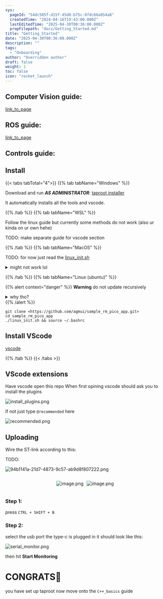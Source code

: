 ```yaml
---
sys:
  pageId: "54dc585f-d15f-45d0-b75c-8fdc66a854a8"
  createdTime: "2024-04-16T19:43:00.000Z"
  lastEditedTime: "2025-04-30T00:36:00.000Z"
  propFilepath: "docs/Getting_Started.md"
title: "Getting_Started"
date: "2025-04-30T00:36:00.000Z"
description: ""
tags:
  - "Onboarding"
author: "Overridden author"
draft: false
weight: 1
toc: false
icon: "rocket_launch"
---
```


## Computer Vision guide:

[link_to_page](86d45bc0-388b-4d26-8848-44f255f73d0e)

## ROS guide:

[link_to_page](3c76c1de-ec8f-46d6-8b0a-294005edc2d5)

## Controls guide:

## Install

{{< tabs tabTotal="4">}}
{{% tab tabName="Windows" %}}

Download and run _**AS ADMINISTRATOR**_: [taproot installer](https://github.com/Thornbots/TeachingFreshies/releases/tag/1.0)

It automatically installs all the tools and vscode.

{{% /tab %}}
{{% tab tabName="WSL" %}}

Follow the linux guide but currently some methods do not work (also ur kinda on ur own hehe)

TODO: make separate guide for vscode section

{{% /tab %}}
{{% tab tabName="MacOS" %}}

TODO: for now just read the [linux_init.sh](https://github.com/agmui/sample_rm_pico_app/blob/main/linux_init.sh)

<details>
<summary>might not work lol</summary>

`brew install libusb pkg-config`

Next install: [vscode](https://code.visualstudio.com/Download)

</details>

{{% /tab %}}
{{% tab tabName="Linux (ubuntu)" %}}

{{% alert context="danger" %}}
**Warning** do not update recursively
<details>
<summary>why tho?</summary>
There are some submodules that may go on for a while (like tinyusb) and I highly
recommend you don't need to get them.
If you want to see what submodules I update just look in `linux_init.sh`
</details>
{{% /alert %}}

```shell
git clone <https://github.com/agmui/sample_rm_pico_app.git>
cd sample_rm_pico_app
./linux_init.sh && source ~/.bashrc
```

## Install VScode

[vscode](https://code.visualstudio.com/Download)

{{% /tab %}}
{{< /tabs >}}

## VScode extensions

Have vscode open this repo
When first opining vscode should ask you to install the plugins

![install_plugins.png](https://prod-files-secure.s3.us-west-2.amazonaws.com/d518164a-d88e-44d1-a4ee-3adb3bd8bce0/89bd30f0-1825-4e77-867b-0a41ce370880/install_plugins.png?X-Amz-Algorithm=AWS4-HMAC-SHA256&X-Amz-Content-Sha256=UNSIGNED-PAYLOAD&X-Amz-Credential=ASIAZI2LB466V3NPKEAL%2F20250806%2Fus-west-2%2Fs3%2Faws4_request&X-Amz-Date=20250806T191122Z&X-Amz-Expires=3600&X-Amz-Security-Token=IQoJb3JpZ2luX2VjEEMaCXVzLXdlc3QtMiJGMEQCIEFMu0ooCfewhYNjvtMbh%2B3Mtv6BlLBaWCDpgp7Y%2Fp3WAiBXU8XFJewSb08JEeKp4c1JY5y1c1yMMFaZyrxaLbEY0ir%2FAwh8EAAaDDYzNzQyMzE4MzgwNSIMkiPpxUB87cccIJ3%2BKtwDNMbDlBNFHyEFuMc6GdzEtGdGFxiuvwCRx8XWEWhxIBhVE3fBa1%2FBo2OofpcJ9GSzwwubqcbLqqbT9Vln5fosXdQxVYs04KWd5fW%2FpEbbJ3UNHqjRclIF93HgUsXoZ2NPzpTvy2X9dU9JoWebQIwgzmekDnwmt0mkM%2BqBKqyQIqnk4TKjobcXz6FyO5VJYXVUfqe%2Fd6jhvDMuxKnSwZxWqJXKui9fbnieD70GLYafEKGi12q3L6HSeaICjRGC%2BXm6VXGKf6zr7bi2LHNgBMcW94r85A7c2MRqrGLKqriN6RVqlpsL64hDRfN10h5ZMy2aJfrdyNOQ5o6%2B4SBFuTEilDa98kEsThtOeeWkrN4ylGejdjik2cfmuUvBqL7gfPW2TU3oaTAHpww%2BJ2ct4%2FkryqHq2cLWTh8w5dVf7sR73a7M3FbXapN840z7z%2FjjIta2n8nhNyA32SnlKD%2FdnSValYBwHZ9ZwGakMEKuMuN190r1O7fsuMGJSiNhdAAsBRGddlEU2BeLfDV15T3I4RQMMQrm6M8Pmc7kwnb9JalOrafbiNXPN%2BV99fGXi8%2FcKpge2QdvzItjuPrsziJ5%2FBTrKEm6EshoJ58fGzu8HFa1tAVDt3UHA86GtF%2BByrwwwcXOxAY6pgHGKD4%2Fv7O1x7iUqqZM9cyxL%2Fu6ob1xkovFKepuYpLXhs46jSDJqrT2emgvbT3reNWR9ZVylDfQt5iigGk0EXgH%2Fj87aTuKl1mfdkIKm5dXUZmO1ibT8%2FtU6AJW6sBP2s6cUe48LBcuylTE6FEbd%2FUvRNWp5%2Bi%2BN%2B6bKJ8r4VUXyQxCCvDEs659yr76wavoFWApiVol781BeYE3X%2Buo88RLpo8Olakx&X-Amz-Signature=eb516c6eee96b4922950703e1083a8e017035bf6e20df5247e2da04d631a48a2&X-Amz-SignedHeaders=host&x-amz-checksum-mode=ENABLED&x-id=GetObject)

If not just type `@recommended` here  

![recommended.png](https://prod-files-secure.s3.us-west-2.amazonaws.com/d518164a-d88e-44d1-a4ee-3adb3bd8bce0/61e661e9-5d85-4dfc-be0d-8d2097a5e793/recommended.png?X-Amz-Algorithm=AWS4-HMAC-SHA256&X-Amz-Content-Sha256=UNSIGNED-PAYLOAD&X-Amz-Credential=ASIAZI2LB466V3NPKEAL%2F20250806%2Fus-west-2%2Fs3%2Faws4_request&X-Amz-Date=20250806T191122Z&X-Amz-Expires=3600&X-Amz-Security-Token=IQoJb3JpZ2luX2VjEEMaCXVzLXdlc3QtMiJGMEQCIEFMu0ooCfewhYNjvtMbh%2B3Mtv6BlLBaWCDpgp7Y%2Fp3WAiBXU8XFJewSb08JEeKp4c1JY5y1c1yMMFaZyrxaLbEY0ir%2FAwh8EAAaDDYzNzQyMzE4MzgwNSIMkiPpxUB87cccIJ3%2BKtwDNMbDlBNFHyEFuMc6GdzEtGdGFxiuvwCRx8XWEWhxIBhVE3fBa1%2FBo2OofpcJ9GSzwwubqcbLqqbT9Vln5fosXdQxVYs04KWd5fW%2FpEbbJ3UNHqjRclIF93HgUsXoZ2NPzpTvy2X9dU9JoWebQIwgzmekDnwmt0mkM%2BqBKqyQIqnk4TKjobcXz6FyO5VJYXVUfqe%2Fd6jhvDMuxKnSwZxWqJXKui9fbnieD70GLYafEKGi12q3L6HSeaICjRGC%2BXm6VXGKf6zr7bi2LHNgBMcW94r85A7c2MRqrGLKqriN6RVqlpsL64hDRfN10h5ZMy2aJfrdyNOQ5o6%2B4SBFuTEilDa98kEsThtOeeWkrN4ylGejdjik2cfmuUvBqL7gfPW2TU3oaTAHpww%2BJ2ct4%2FkryqHq2cLWTh8w5dVf7sR73a7M3FbXapN840z7z%2FjjIta2n8nhNyA32SnlKD%2FdnSValYBwHZ9ZwGakMEKuMuN190r1O7fsuMGJSiNhdAAsBRGddlEU2BeLfDV15T3I4RQMMQrm6M8Pmc7kwnb9JalOrafbiNXPN%2BV99fGXi8%2FcKpge2QdvzItjuPrsziJ5%2FBTrKEm6EshoJ58fGzu8HFa1tAVDt3UHA86GtF%2BByrwwwcXOxAY6pgHGKD4%2Fv7O1x7iUqqZM9cyxL%2Fu6ob1xkovFKepuYpLXhs46jSDJqrT2emgvbT3reNWR9ZVylDfQt5iigGk0EXgH%2Fj87aTuKl1mfdkIKm5dXUZmO1ibT8%2FtU6AJW6sBP2s6cUe48LBcuylTE6FEbd%2FUvRNWp5%2Bi%2BN%2B6bKJ8r4VUXyQxCCvDEs659yr76wavoFWApiVol781BeYE3X%2Buo88RLpo8Olakx&X-Amz-Signature=19bda8f75a5b43c6bdeb1b8abc79e7e17a3802d3ab64b45ca674fce266df327c&X-Amz-SignedHeaders=host&x-amz-checksum-mode=ENABLED&x-id=GetObject)

## Uploading

Wire the ST-link according to this:

TODO:

![94b1141a-21d7-4873-9c57-ab9d8f807222.png](https://prod-files-secure.s3.us-west-2.amazonaws.com/d518164a-d88e-44d1-a4ee-3adb3bd8bce0/e5fad17d-ab82-4300-9f4c-505ab4b1202c/94b1141a-21d7-4873-9c57-ab9d8f807222.png?X-Amz-Algorithm=AWS4-HMAC-SHA256&X-Amz-Content-Sha256=UNSIGNED-PAYLOAD&X-Amz-Credential=ASIAZI2LB466V3NPKEAL%2F20250806%2Fus-west-2%2Fs3%2Faws4_request&X-Amz-Date=20250806T191122Z&X-Amz-Expires=3600&X-Amz-Security-Token=IQoJb3JpZ2luX2VjEEMaCXVzLXdlc3QtMiJGMEQCIEFMu0ooCfewhYNjvtMbh%2B3Mtv6BlLBaWCDpgp7Y%2Fp3WAiBXU8XFJewSb08JEeKp4c1JY5y1c1yMMFaZyrxaLbEY0ir%2FAwh8EAAaDDYzNzQyMzE4MzgwNSIMkiPpxUB87cccIJ3%2BKtwDNMbDlBNFHyEFuMc6GdzEtGdGFxiuvwCRx8XWEWhxIBhVE3fBa1%2FBo2OofpcJ9GSzwwubqcbLqqbT9Vln5fosXdQxVYs04KWd5fW%2FpEbbJ3UNHqjRclIF93HgUsXoZ2NPzpTvy2X9dU9JoWebQIwgzmekDnwmt0mkM%2BqBKqyQIqnk4TKjobcXz6FyO5VJYXVUfqe%2Fd6jhvDMuxKnSwZxWqJXKui9fbnieD70GLYafEKGi12q3L6HSeaICjRGC%2BXm6VXGKf6zr7bi2LHNgBMcW94r85A7c2MRqrGLKqriN6RVqlpsL64hDRfN10h5ZMy2aJfrdyNOQ5o6%2B4SBFuTEilDa98kEsThtOeeWkrN4ylGejdjik2cfmuUvBqL7gfPW2TU3oaTAHpww%2BJ2ct4%2FkryqHq2cLWTh8w5dVf7sR73a7M3FbXapN840z7z%2FjjIta2n8nhNyA32SnlKD%2FdnSValYBwHZ9ZwGakMEKuMuN190r1O7fsuMGJSiNhdAAsBRGddlEU2BeLfDV15T3I4RQMMQrm6M8Pmc7kwnb9JalOrafbiNXPN%2BV99fGXi8%2FcKpge2QdvzItjuPrsziJ5%2FBTrKEm6EshoJ58fGzu8HFa1tAVDt3UHA86GtF%2BByrwwwcXOxAY6pgHGKD4%2Fv7O1x7iUqqZM9cyxL%2Fu6ob1xkovFKepuYpLXhs46jSDJqrT2emgvbT3reNWR9ZVylDfQt5iigGk0EXgH%2Fj87aTuKl1mfdkIKm5dXUZmO1ibT8%2FtU6AJW6sBP2s6cUe48LBcuylTE6FEbd%2FUvRNWp5%2Bi%2BN%2B6bKJ8r4VUXyQxCCvDEs659yr76wavoFWApiVol781BeYE3X%2Buo88RLpo8Olakx&X-Amz-Signature=b69a64496ccd4a7829dab57d1f7c76004a2b6fe07d629db4fb848950a73c3574&X-Amz-SignedHeaders=host&x-amz-checksum-mode=ENABLED&x-id=GetObject)

<div style="display: flex;flex-direction: row; column-gap:10px; max-width: 630px;justify-content: center;">
<div>

![image.png](https://prod-files-secure.s3.us-west-2.amazonaws.com/d518164a-d88e-44d1-a4ee-3adb3bd8bce0/210ecb78-1116-4d7b-b9b7-2292f66fa2c2/image.png?X-Amz-Algorithm=AWS4-HMAC-SHA256&X-Amz-Content-Sha256=UNSIGNED-PAYLOAD&X-Amz-Credential=ASIAZI2LB466ZJAIGI3J%2F20250806%2Fus-west-2%2Fs3%2Faws4_request&X-Amz-Date=20250806T191123Z&X-Amz-Expires=3600&X-Amz-Security-Token=IQoJb3JpZ2luX2VjEEMaCXVzLXdlc3QtMiJHMEUCIQCtaVQbstYOpN8Cp7fXsh%2FZt6OjjQyR2Nr9niuJrwhc3gIgFIhtvIREICzUkk3u2FFyshLifeJA3JD5FLGHc7S9AW8q%2FwMIfBAAGgw2Mzc0MjMxODM4MDUiDPVQFOOmplCOQCpG8SrcA5xloix974fMLceW0T579YTOtp4W5JdkYHE7WEyRC7J8xq2GOOQjgW%2FqnJNKegGhynK7RAi4kMl1YlE8EacbJClHS7pOfUpRVh2jQRnTZLy47P2YuVYkS8vPxQdRsfb6%2BKuvZBS2ih%2FIbOZLYmSI3QQfO1UmQbLG4yoJ9qYK%2BjqhyTAaWONklf2WkP8OTETTLgpozNl7l3XOQYPDRs4GvSltv2tMxIqzvmp%2Fs8aVYeJvHmpWC5FfCkDXK%2FUch%2Bb20RKB4Qb8HdX8IP6tnADU2Uz9%2B33bjKRO9IYsL2cHJKCGEvi7WHJ8D3Jzvcibep0Eso6yu81jh8grvC6fxIsDtIomgnykHO0kvBDuJFFJ3PWJVFHGwaEyLDMk8lstoft8MA8Lk%2F5E7YIhHE66D39UEWjJiQHcElKPl7CYDA5czwHCaCpegIV2JCVUl26EeMv8aIhNjYF6ZZHxxd40nZt0MDlM10dAAGGxB3RUnMiihQA98VMhMuzK3A1FllR7jv0Kq82VP6beVmI9Y9AGMo2%2FP3vffhDet%2FjWJoWM1HchtYJHlW0cbgwi75KbYsus8%2BN1UL7uj9csPGIYMUvtZ3nxlnmv5ls73cxHjIqx1wu9FaJznu5VWZaZKJ%2Bo4oWjMKnGzsQGOqUBM0RybLkG%2BfqdmcD0QMjKEI4ASsVwWp9uSlpBkI6i4lmXIk389glQSc5CCNW7Cm3spPX5GIVESZ8vjiS7fpScd1uOeYRo6H%2BorvsecXriOvpE7Yebq5Nyr1WsE0rUbgG6rxahAG6Fd%2BVcaiO%2FZJKE2G9b3AgRrVH65myC1fCYXnJ8ttxwc0f0AC5yNwKZemjHeEbk%2FZ3Ca5B%2FrC2f50fnTK5eajDm&X-Amz-Signature=08142d0bb6711624968b6238f6f22807bf510bacdec4b849466c6c4e84e897ca&X-Amz-SignedHeaders=host&x-amz-checksum-mode=ENABLED&x-id=GetObject)

</div>
<div>

![image.png](https://prod-files-secure.s3.us-west-2.amazonaws.com/d518164a-d88e-44d1-a4ee-3adb3bd8bce0/33a0fd0f-8ca6-4a86-8e09-26e95ded1fff/image.png?X-Amz-Algorithm=AWS4-HMAC-SHA256&X-Amz-Content-Sha256=UNSIGNED-PAYLOAD&X-Amz-Credential=ASIAZI2LB4662DHAGRKB%2F20250806%2Fus-west-2%2Fs3%2Faws4_request&X-Amz-Date=20250806T191123Z&X-Amz-Expires=3600&X-Amz-Security-Token=IQoJb3JpZ2luX2VjEEMaCXVzLXdlc3QtMiJIMEYCIQCUYgQuYlfz6k2HcIKR2rwgaZMmoWxR6hs94%2F7yiztdoAIhAPuXp3VQS1fAtieHmtFFJ8hgoa7gkEknBaEPk8Y25PNVKv8DCHwQABoMNjM3NDIzMTgzODA1IgzSOUkwwWU5vjUtGu4q3ANutqfuY8BfHsdPN78i8paP0bz4IhAKMmaKJXN22s%2FUxzP4g%2BTRRobZ6vS6rD7B1tOAMYVcYf2LWIzajjpbNEdvNQTxM6dn3VF%2BfZkRPJYwUZzYvwAI%2B2AzWo5fKyPv9m8cxtnCBSA9%2BooPrN6VmfpvYNQxSO%2FucDccuJ3D9254LGX1NLlM0dBo%2F8qglnTa8Lk9Jz6puXqFNb%2BPxaYJB9xp5%2F2MwV%2FtgLpuDiJ4Q5FY1hnBtl5WTuveuq2n6WR5cRgftw%2B%2B5RTopW2XBBjOyfJDYg2O2uo5g88H%2BmRAnPSrLujjsPIO8b7hMblI0ah7iDtH%2BLolCaeESCAAHopaMYCrKjF8OHENu3wXXXLQJiOCqVP%2FAsJ%2BmoR%2FulGaWRUM5Af2d3xJpubeqoulGLD%2FZvaCCrokcCN56c7oeaGjEaxC1cbzkjhbttna7TqZbmoL6NkbEw8IWrWO7jBvj0rDY9IEIMTzEw9Z3lHDhm0A8d4yWPta1JQ1gxGdulZy5TzYjFs2z%2Bez3y13QmWl02q%2F75ANL9Tdx038aI%2Be80%2Bf9MmbD4XI2ZlZ82qKoBJszljN%2FewKXsYnIqHBzz0VvsTxSXTOC%2BmOSKduGNncCoDWGL3xwm%2FAJH4P01vQU%2BNmqTChxc7EBjqkASQRA%2ByhpM7LZIMyVG2EBlfN%2FS2%2BX0cMgIScwIPCnZbR5VW694wzyOZvNxyd3xODH7cZQgIMoTOjI6alktTbymJ4A7JNi1mY6jWxKV67MKDS6rs5FLU7zgkXLfK91tYnYdJHXuPWO3FwoseHcM0FOkzaXd05Ikloxmm8m1I3ekgAhHmvzPHrvNt2CXqPkyfT%2Bj%2FBvkP59otql%2BnDDGPA2StvKp%2F1&X-Amz-Signature=261f7cf6ce491cf83ec58ed8f550c843a916c770130d34242d2839a89b1ab2a2&X-Amz-SignedHeaders=host&x-amz-checksum-mode=ENABLED&x-id=GetObject)

</div>
</div>

### Step 1:

press `CTRL + SHIFT + B`

### Step 2:

select the usb port the type-c is plugged in it should look like this:

![serial_monitor.png](https://prod-files-secure.s3.us-west-2.amazonaws.com/d518164a-d88e-44d1-a4ee-3adb3bd8bce0/f03f4774-05d4-4393-b6a0-d5efb6d315ab/serial_monitor.png?X-Amz-Algorithm=AWS4-HMAC-SHA256&X-Amz-Content-Sha256=UNSIGNED-PAYLOAD&X-Amz-Credential=ASIAZI2LB466V3NPKEAL%2F20250806%2Fus-west-2%2Fs3%2Faws4_request&X-Amz-Date=20250806T191122Z&X-Amz-Expires=3600&X-Amz-Security-Token=IQoJb3JpZ2luX2VjEEMaCXVzLXdlc3QtMiJGMEQCIEFMu0ooCfewhYNjvtMbh%2B3Mtv6BlLBaWCDpgp7Y%2Fp3WAiBXU8XFJewSb08JEeKp4c1JY5y1c1yMMFaZyrxaLbEY0ir%2FAwh8EAAaDDYzNzQyMzE4MzgwNSIMkiPpxUB87cccIJ3%2BKtwDNMbDlBNFHyEFuMc6GdzEtGdGFxiuvwCRx8XWEWhxIBhVE3fBa1%2FBo2OofpcJ9GSzwwubqcbLqqbT9Vln5fosXdQxVYs04KWd5fW%2FpEbbJ3UNHqjRclIF93HgUsXoZ2NPzpTvy2X9dU9JoWebQIwgzmekDnwmt0mkM%2BqBKqyQIqnk4TKjobcXz6FyO5VJYXVUfqe%2Fd6jhvDMuxKnSwZxWqJXKui9fbnieD70GLYafEKGi12q3L6HSeaICjRGC%2BXm6VXGKf6zr7bi2LHNgBMcW94r85A7c2MRqrGLKqriN6RVqlpsL64hDRfN10h5ZMy2aJfrdyNOQ5o6%2B4SBFuTEilDa98kEsThtOeeWkrN4ylGejdjik2cfmuUvBqL7gfPW2TU3oaTAHpww%2BJ2ct4%2FkryqHq2cLWTh8w5dVf7sR73a7M3FbXapN840z7z%2FjjIta2n8nhNyA32SnlKD%2FdnSValYBwHZ9ZwGakMEKuMuN190r1O7fsuMGJSiNhdAAsBRGddlEU2BeLfDV15T3I4RQMMQrm6M8Pmc7kwnb9JalOrafbiNXPN%2BV99fGXi8%2FcKpge2QdvzItjuPrsziJ5%2FBTrKEm6EshoJ58fGzu8HFa1tAVDt3UHA86GtF%2BByrwwwcXOxAY6pgHGKD4%2Fv7O1x7iUqqZM9cyxL%2Fu6ob1xkovFKepuYpLXhs46jSDJqrT2emgvbT3reNWR9ZVylDfQt5iigGk0EXgH%2Fj87aTuKl1mfdkIKm5dXUZmO1ibT8%2FtU6AJW6sBP2s6cUe48LBcuylTE6FEbd%2FUvRNWp5%2Bi%2BN%2B6bKJ8r4VUXyQxCCvDEs659yr76wavoFWApiVol781BeYE3X%2Buo88RLpo8Olakx&X-Amz-Signature=4fbe3cb2aed421105648e92f0eb7ce0a5ec4576a1a87b264eeffecefc841f87a&X-Amz-SignedHeaders=host&x-amz-checksum-mode=ENABLED&x-id=GetObject)

then hit **Start Monitoring**

# CONGRATS🎉

you have set up taproot now move onto the `C++_basics` guide
